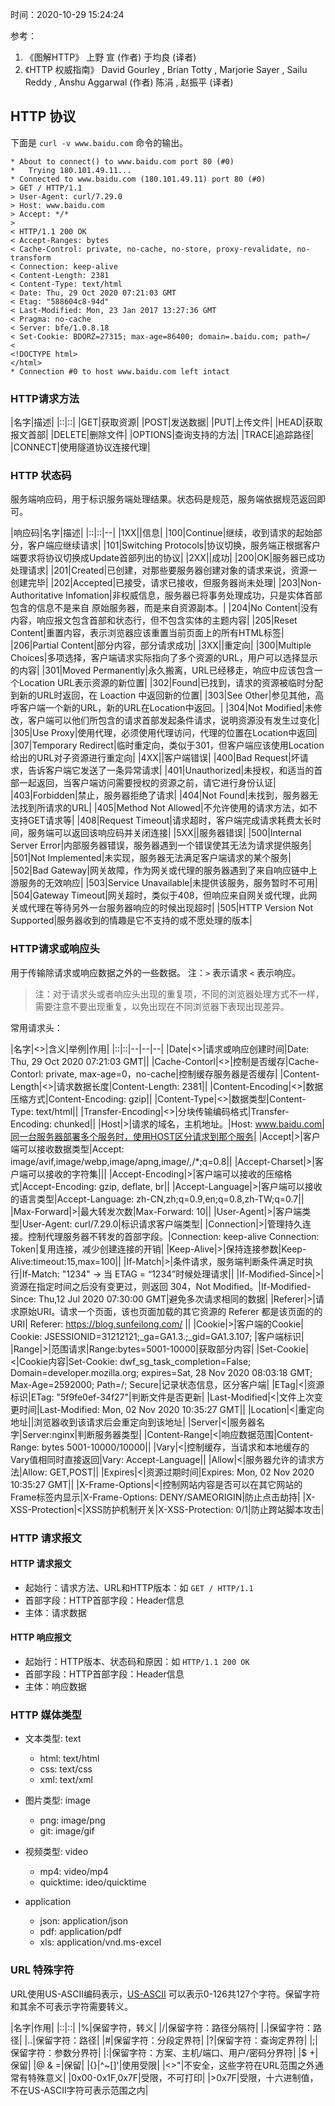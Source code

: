 时间：2020-10-29 15:24:24

参考：

1. 《图解HTTP》 上野 宣 (作者) 于均良 (译者)
2. 《HTTP 权威指南》  David Gourley , Brian Totty , Marjorie Sayer , Sailu Reddy , Anshu Aggarwal (作者) 陈涓 , 赵振平 (译者)

## HTTP 协议

下面是 `curl -v www.baidu.com` 命令的输出。

```shell
* About to connect() to www.baidu.com port 80 (#0)
*   Trying 180.101.49.11...
* Connected to www.baidu.com (180.101.49.11) port 80 (#0)
> GET / HTTP/1.1
> User-Agent: curl/7.29.0
> Host: www.baidu.com
> Accept: */*
>
< HTTP/1.1 200 OK
< Accept-Ranges: bytes
< Cache-Control: private, no-cache, no-store, proxy-revalidate, no-transform
< Connection: keep-alive
< Content-Length: 2381
< Content-Type: text/html
< Date: Thu, 29 Oct 2020 07:21:03 GMT
< Etag: "588604c8-94d"
< Last-Modified: Mon, 23 Jan 2017 13:27:36 GMT
< Pragma: no-cache
< Server: bfe/1.0.8.18
< Set-Cookie: BDORZ=27315; max-age=86400; domain=.baidu.com; path=/
<
<!DOCTYPE html>
</html>
* Connection #0 to host www.baidu.com left intact
```

### HTTP请求方法

|名字|描述|
|::|::|
|GET|获取资源|
|POST|发送数据|
|PUT|上传文件|
|HEAD|获取报文首部|
|DELETE|删除文件|
|OPTIONS|查询支持的方法|
|TRACE|追踪路径|
|CONNECT|使用隧道协议连接代理|

### HTTP 状态码

服务端响应码，用于标识服务端处理结果。状态码是规范，服务端依据规范返回即可。

|响应码|名字|描述|
|::|::|--|
|1XX||信息|
|100|Continue|继续，收到请求的起始部分，客户端应继续请求|
|101|Switching  Protocols|协议切换，服务端正根据客户端要求将协议切换成Update首部列出的协议|
|2XX||成功|
|200|OK|服务器已成功处理请求|
|201|Created|已创建，对那些要服务器创建对象的请求来说，资源一创建完毕|
|202|Accepted|已接受，请求已接收，但服务器尚未处理|
|203|Non-Authoritative Infomation|非权威信息，服务器已将事务处理成功，只是实体首部包含的信息不是来自 原始服务器，而是来自资源副本。|
|204|No Content|没有内容，响应报文包含首部和状态行，但不包含实体的主题内容|
|205|Reset Content|重置内容，表示浏览器应该重置当前页面上的所有HTML标签|
|206|Partial Content|部分内容，部分请求成功|
|3XX||重定向|
|300|Multiple Choices|多项选择，客户端请求实际指向了多个资源的URL，用户可以选择显示的内容|
|301|Moved Permanently|永久搬离，URL已经移走，响应中应该包含一个Location URL表示资源的新位置|
|302|Found|已找到，请求的资源被临时分配到新的URL时返回，在 Loaction 中返回新的位置|
|303|See Other|参见其他，高呼客户端一个新的URL，新的URL在Location中返回。|
|304|Not Modified|未修改，客户端可以他们所包含的请求首部发起条件请求，说明资源没有发生过变化|
|305|Use Proxy|使用代理，必须使用代理访问，代理的位置在Location中返回|
|307|Temporary Redirect|临时重定向，类似于301，但客户端应该使用Location给出的URL对子资源进行重定向|
|4XX||客户端错误|
|400|Bad Request|坏请求，告诉客户端它发送了一条异常请求|
|401|Unauthorized|未授权，和适当的首部一起返回，当客户端访问需要授权的资源之前，请它进行身份认证|
|403|Forbidden|禁止，服务器拒绝了请求|
|404|Not Found|未找到，服务器无法找到所请求的URL|
|405|Method Not Allowed|不允许使用的请求方法，如不支持GET请求等|
|408|Request Timeout|请求超时，客户端完成请求耗费太长时间，服务端可以返回该响应码并关闭连接|
|5XX||服务器错误|
|500|Internal Server Error|内部服务器错误，服务器遇到一个错误使其无法为请求提供服务|
|501|Not Implemented|未实现，服务器无法满足客户端请求的某个服务|
|502|Bad Gateway|网关故障，作为网关或代理的服务器遇到了来自响应链中上游服务的无效响应|
|503|Service Unavailable|未提供该服务，服务暂时不可用|
|504|Gateway Timeout|网关超时，类似于408，但响应来自网关或代理，此网关或代理在等待另外一台服务器响应的时候出现超时|
|505|HTTP Version Not Supported|服务器收到的情趣是它不支持的或不愿处理的版本|

### HTTP请求或响应头

用于传输除请求或响应数据之外的一些数据。 注：`>` 表示请求 `<` 表示响应。

> 注：对于请求头或者响应头出现的重复项，不同的浏览器处理方式不一样，需要注意不要出现重复，以免出现在不同浏览器下表现出现差异。

常用请求头：

|名字|<>|含义|举例|作用|
|::|::|--|--|--|
|Date|<>|请求或响应创建时间|Date: Thu, 29 Oct 2020 07:21:03 GMT||
|Cache-Contorl|<>|控制是否缓存|Cache-Contorl: private, max-age=0，no-cache|控制缓存服务器是否缓存|
|Content-Length|<>|请求数据长度|Content-Length: 2381||
|Content-Encoding|<>|数据压缩方式|Content-Encoding: gzip||
|Content-Type|<>|数据类型|Content-Type: text/html||
|Transfer-Encoding|<>|分块传输编码格式|Transfer-Encoding: chunked||
|Host|>|请求的域名，主机地址。|Host: www.baidu.com|同一台服务器部署多个服务时，使用HOST区分请求到那个服务|
|Accept|>|客户端可以接收数据类型|Accept: image/avif,image/webp,image/apng,image/*,*/*;q=0.8||
|Accept-Charset|>|客户端可以接收的字符集|||
|Accept-Encoding|>|客户端可以接收的压缩格式|Accept-Encoding: gzip, deflate, br||
|Accept-Language|>|客户端可以接收的语言类型|Accept-Language: zh-CN,zh;q=0.9,en;q=0.8,zh-TW;q=0.7||
|Max-Forward|>|最大转发次数|Max-Forward: 10||
|User-Agent|>|客户端类型|User-Agent: curl/7.29.0|标识请求客户端类型|
|Connection|>|管理持久连接。控制代理服务器不转发的首部字段。|Connection: keep-alive  Connection: Token|复用连接，减少创建连接的开销|
|Keep-Alive|>|保持连接参数|Keep-Alive:timeout:15,max=100||
|If-Match|>|条件请求，服务端判断条件满足时执行|If-Match: "1234" -> 当 ETAG = “1234”时候处理请求||
|If-Modified-Since|>|资源在指定时间之后没有变更过，则返回 304，Not Modified。|If-Modified-Since: Thu,12 Jul 2020 07:30:00 GMT|避免多次请求相同的数据|
|Referer|>|请求原始URI。请求一个页面，该也页面加载的其它资源的 Referer 都是该页面的的URI| Referer: https://blog.sunfeilong.com/                        ||
|Cookie|>|客户端的Cookie| Cookie: JSESSIONID=31212121;_ga=GA1.3.;_gid=GA1.3.107;       |客户端标识|
|Range|>|范围请求|Range:bytes=5001-10000|获取部分内容|
|Set-Cookie|<|Cookie内容|Set-Cookie: dwf_sg_task_completion=False; Domain=developer.mozilla.org; expires=Sat, 28 Nov 2020 08:03:18 GMT; Max-Age=2592000; Path=/; Secure|记录状态信息，区分客户端|
|ETag|<|资源标识|ETag: "5f9fe0ef-34f27"|判断文件是否更新|
|Last-Modified|<|文件上次变更时间|Last-Modified: Mon, 02 Nov 2020 10:35:27 GMT||
|Location|<|重定向地址||浏览器收到该请求后会重定向到该地址|
|Server|<|服务器名字|Server:nginx|判断服务器类型|
|Content-Range|<|响应数据范围|Content-Range: bytes 5001-10000/10000||
|Vary|<|控制缓存，当请求和本地缓存的Vary值相同时直接返回|Vary: Accept-Language||
|Allow|<|服务器允许的请求方法|Allow: GET,POST||
|Expires|<|资源过期时间|Expires: Mon, 02 Nov 2020 10:35:27 GMT||
|X-Frame-Options|<|控制网站内容是否可以在其它网站的Frame标签内显示|X-Frame-Options: DENY/SAMEORIGIN|防止点击劫持|
|X-XSS-Protection|<|XSS防护机制开关|X-XSS-Protection: 0/1|防止跨站脚本攻击|

### HTTP 请求报文

#### HTTP 请求报文

* 起始行：请求方法、URL和HTTP版本：如 `GET / HTTP/1.1`
* 首部字段：HTTP首部字段：Header信息
* 主体：请求数据

#### HTTP 响应报文

* 起始行：HTTP版本、状态码和原因：如 `HTTP/1.1 200 OK`
* 首部字段：HTTP首部字段：Header信息
* 主体：响应数据

### HTTP 媒体类型

* 文本类型: text

    * html: text/html
    * css: text/css
    * xml: text/xml

* 图片类型: image

    * png: image/png
    * git: image/gif

* 视频类型: video

    * mp4: video/mp4
    * quicktime: ideo/quicktime

* application

    * json: application/json
    * pdf: application/pdf
    * xls: application/vnd.ms-excel

### URL 特殊字符

URL使用US-ASCII编码表示，[US-ASCII](http://www.columbia.edu/kermit/ascii.html) 可以表示0-126共127个字符。保留字符和其余不可表示字符需要转义。

|名字|作用|
|::|::|
|%|保留字符，转义|
|/|保留字符：路径分隔符|
|.|保留字符：路径|
|..|保留字符：路径|
|#|保留字符：分段定界符|
|?|保留字符：查询定界符|
|;|保留字符：参数分界符|
|:|保留字符：方案、主机/端口、用户/密码分界符|
|$ +|保留|
|@ & =|保留|
|{}\|\^~[]'|使用受限|
|<>"|不安全，这些字符在URL范围之外通常有特殊意义|
|0x00-0x1F,0x7F|受限，不可打印|
|>0x7F|受限，十六进制值，不在US-ASCII字符可表示范围之内|
